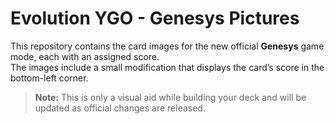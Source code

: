# Evolution YGO - Genesys Pictures

This repository contains the card images for the new official **Genesys** game mode, each with an assigned score.  
The images include a small modification that displays the card’s score in the bottom-left corner.  

> **Note:** This is only a visual aid while building your deck and will be updated as official changes are released.
